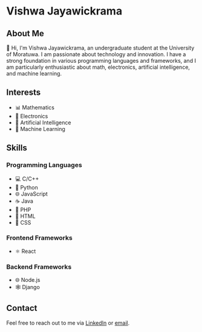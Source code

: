 # Vishwa Jayawickrama

## About Me

👋 Hi, I'm Vishwa Jayawickrama, an undergraduate student at the University of Moratuwa. I am passionate about technology and innovation. I have a strong foundation in various programming languages and frameworks, and I am particularly enthusiastic about math, electronics, artificial intelligence, and machine learning.

## Interests
- 📊 Mathematics
- 🔌 Electronics
- 🤖 Artificial Intelligence
- 🧠 Machine Learning

## Skills

### Programming Languages
- 💻 C/C++
- 🐍 Python
- 🌐 JavaScript
- ☕ Java
- 🐘 PHP
- 🎨 HTML
- 🎨 CSS

### Frontend Frameworks
- ⚛️ React

### Backend Frameworks
- 🌐 Node.js
- 🕸️ Django

## Contact
Feel free to reach out to me via [LinkedIn]([https://www.linkedin.com/](https://www.linkedin.com/in/vishwa-jayawickrama-8b3a26233/)) or [email](mailto:pmvishwajayawickrama@gmail.com).
